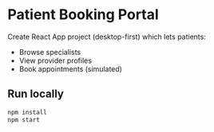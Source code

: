 # Patient Booking Portal

Create React App project (desktop-first) which lets patients:
- Browse specialists
- View provider profiles
- Book appointments (simulated)

## Run locally

```bash
npm install
npm start